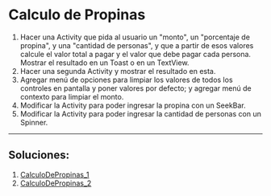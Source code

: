 Calculo de Propinas
===================

1. Hacer una Activity que pida al usuario un "monto", un "porcentaje de propina", y una "cantidad de personas", y que a partir de esos valores calcule el valor total a pagar y el valor que debe pagar cada persona.
Mostrar el resultado en un Toast o en un TextView.
2. Hacer una segunda Activity y mostrar el resultado en esta.
3. Agregar menú de opciones para limpiar los valores de todos los controles en pantalla y poner valores por defecto; y agregar menú de contexto para limpiar el monto.
4. Modificar la Activity para poder ingresar la propina con un SeekBar.
5. Modificar la Activity para poder ingresar la cantidad de personas con un Spinner.

--------------------------------------------
Soluciones:
-----------
1. [CalculoDePropinas_1](CalculoDePropinas_1)
2. [CalculoDePropinas_2](CalculoDePropinas_2)
